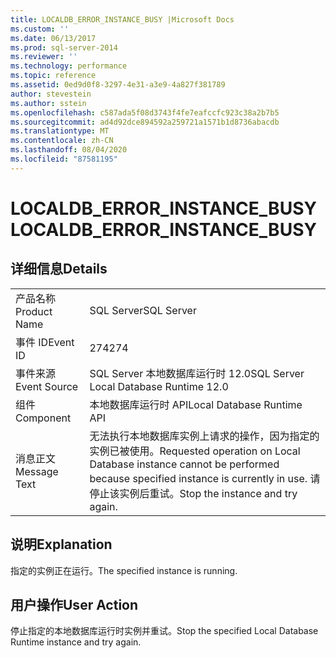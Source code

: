 ```yaml
---
title: LOCALDB_ERROR_INSTANCE_BUSY |Microsoft Docs
ms.custom: ''
ms.date: 06/13/2017
ms.prod: sql-server-2014
ms.reviewer: ''
ms.technology: performance
ms.topic: reference
ms.assetid: 0ed9d0f8-3297-4e31-a3e9-4a827f381789
author: stevestein
ms.author: sstein
ms.openlocfilehash: c587ada5f08d3743f4fe7eafccfc923c38a2b7b5
ms.sourcegitcommit: ad4d92dce894592a259721a1571b1d8736abacdb
ms.translationtype: MT
ms.contentlocale: zh-CN
ms.lasthandoff: 08/04/2020
ms.locfileid: "87581195"
---
```

# <a name="localdb_error_instance_busy"></a><span data-ttu-id="74f1b-102">LOCALDB_ERROR_INSTANCE_BUSY</span><span class="sxs-lookup"><span data-stu-id="74f1b-102">LOCALDB_ERROR_INSTANCE_BUSY</span></span>
    
## <a name="details"></a><span data-ttu-id="74f1b-103">详细信息</span><span class="sxs-lookup"><span data-stu-id="74f1b-103">Details</span></span>  
  
|||  
|-|-|  
|<span data-ttu-id="74f1b-104">产品名称</span><span class="sxs-lookup"><span data-stu-id="74f1b-104">Product Name</span></span>|<span data-ttu-id="74f1b-105">SQL Server</span><span class="sxs-lookup"><span data-stu-id="74f1b-105">SQL Server</span></span>|  
|<span data-ttu-id="74f1b-106">事件 ID</span><span class="sxs-lookup"><span data-stu-id="74f1b-106">Event ID</span></span>|<span data-ttu-id="74f1b-107">274</span><span class="sxs-lookup"><span data-stu-id="74f1b-107">274</span></span>|  
|<span data-ttu-id="74f1b-108">事件来源</span><span class="sxs-lookup"><span data-stu-id="74f1b-108">Event Source</span></span>|<span data-ttu-id="74f1b-109">SQL Server 本地数据库运行时 12.0</span><span class="sxs-lookup"><span data-stu-id="74f1b-109">SQL Server Local Database Runtime 12.0</span></span>|  
|<span data-ttu-id="74f1b-110">组件</span><span class="sxs-lookup"><span data-stu-id="74f1b-110">Component</span></span>|<span data-ttu-id="74f1b-111">本地数据库运行时 API</span><span class="sxs-lookup"><span data-stu-id="74f1b-111">Local Database Runtime API</span></span>|  
|<span data-ttu-id="74f1b-112">消息正文</span><span class="sxs-lookup"><span data-stu-id="74f1b-112">Message Text</span></span>|<span data-ttu-id="74f1b-113">无法执行本地数据库实例上请求的操作，因为指定的实例已被使用。</span><span class="sxs-lookup"><span data-stu-id="74f1b-113">Requested operation on Local Database instance cannot be performed because specified instance is currently in use.</span></span> <span data-ttu-id="74f1b-114">请停止该实例后重试。</span><span class="sxs-lookup"><span data-stu-id="74f1b-114">Stop the instance and try again.</span></span>|  
  
## <a name="explanation"></a><span data-ttu-id="74f1b-115">说明</span><span class="sxs-lookup"><span data-stu-id="74f1b-115">Explanation</span></span>  
 <span data-ttu-id="74f1b-116">指定的实例正在运行。</span><span class="sxs-lookup"><span data-stu-id="74f1b-116">The specified instance is running.</span></span>  
  
## <a name="user-action"></a><span data-ttu-id="74f1b-117">用户操作</span><span class="sxs-lookup"><span data-stu-id="74f1b-117">User Action</span></span>  
 <span data-ttu-id="74f1b-118">停止指定的本地数据库运行时实例并重试。</span><span class="sxs-lookup"><span data-stu-id="74f1b-118">Stop the specified Local Database Runtime instance and try again.</span></span>  
  
  
